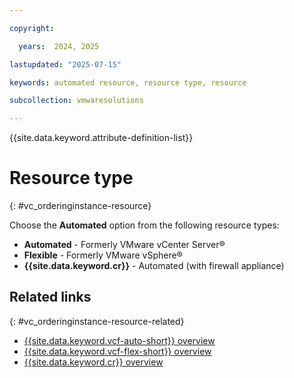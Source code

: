 ```yaml
---

copyright:

  years:  2024, 2025

lastupdated: "2025-07-15"

keywords: automated resource, resource type, resource

subcollection: vmwaresolutions

---
```


{{site.data.keyword.attribute-definition-list}}

# Resource type
{: #vc_orderinginstance-resource}

Choose the **Automated** option from the following resource types:

* **Automated** - Formerly VMware vCenter Server®
* **Flexible** - Formerly VMware vSphere®
* **{{site.data.keyword.cr}}** - Automated (with firewall appliance)

## Related links
{: #vc_orderinginstance-resource-related}

* [{{site.data.keyword.vcf-auto-short}} overview](/docs/vmwaresolutions?topic=vmwaresolutions-vc_vcenterserveroverview)
* [{{site.data.keyword.vcf-flex-short}} overview](/docs/vmwaresolutions?topic=vmwaresolutions-vs_vsphereoverview)
* [{{site.data.keyword.cr}} overview](/docs/vmwaresolutions?topic=vmwaresolutions-cr_overview)
